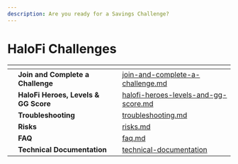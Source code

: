 ```yaml
---
description: Are you ready for a Savings Challenge?
---
```


# HaloFi Challenges

<table data-view="cards"><thead><tr><th></th><th></th><th></th><th data-hidden data-card-target data-type="content-ref"></th></tr></thead><tbody><tr><td></td><td><strong>Join and Complete a Challenge</strong></td><td></td><td><a href="join-and-complete-a-challenge.md">join-and-complete-a-challenge.md</a></td></tr><tr><td></td><td><strong>HaloFi Heroes, Levels &#x26; GG Score</strong></td><td></td><td><a href="halofi-heroes-levels-and-gg-score.md">halofi-heroes-levels-and-gg-score.md</a></td></tr><tr><td></td><td><strong>Troubleshooting</strong></td><td></td><td><a href="troubleshooting.md">troubleshooting.md</a></td></tr><tr><td></td><td><strong>Risks</strong></td><td></td><td><a href="risks.md">risks.md</a></td></tr><tr><td></td><td><strong>FAQ</strong></td><td></td><td><a href="faq.md">faq.md</a></td></tr><tr><td></td><td><strong>Technical Documentation</strong></td><td></td><td><a href="technical-documentation/">technical-documentation</a></td></tr></tbody></table>
